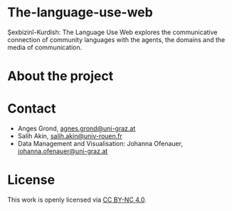 # The-language-use-web
Şexbizinî-Kurdish: The Language Use Web explores the communicative connection of community languages with the agents, the domains and the media of communication.

# About the project

# Contact
* Anges Grond, [agnes.grond@uni-graz.at](mailto:agnes.grond@uni-graz.at)
* Salih Akin, [salih.akin@univ-rouen.fr](mailto:salih.akin@univ-rouen.fr)
* Data Management and Visualisation: Johanna Ofenauer, [johanna.ofenauer@uni-graz.at](mailto:johanna.ofenauer@uni-graz.at)

# License
This work is openly licensed via [CC BY-NC 4.0](https://creativecommons.org/licenses/by-nc/4.0/).
